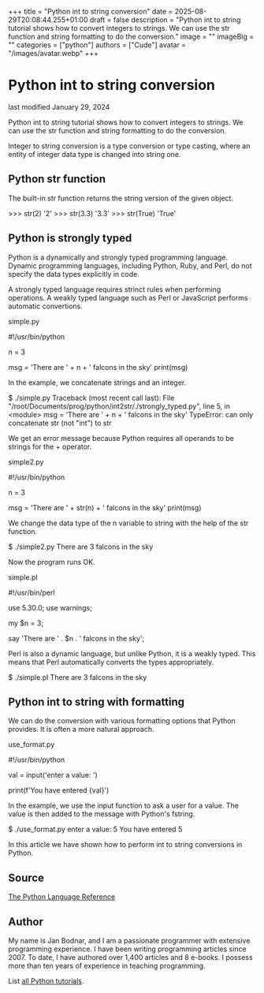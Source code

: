 +++
title = "Python int to string conversion"
date = 2025-08-29T20:08:44.255+01:00
draft = false
description = "Python int to string tutorial shows how to convert integers to strings. We can use the str function and string formatting to do the conversion."
image = ""
imageBig = ""
categories = ["python"]
authors = ["Cude"]
avatar = "/images/avatar.webp"
+++

# Python int to string conversion

last modified January 29, 2024

Python int to string tutorial shows how to convert integers to strings. We can
use the str function and string formatting to do the conversion.

Integer to string conversion is a type conversion or type casting,
where an entity of integer data type is changed into string one.

## Python str function

The built-in str function returns the string version of the given
object.

&gt;&gt;&gt; str(2)
'2'
&gt;&gt;&gt; str(3.3)
'3.3'
&gt;&gt;&gt; str(True)
'True'

## Python is strongly typed

Python is a dynamically and strongly typed programming language. Dynamic 
programming languages, including Python, Ruby, and Perl, do not specify the 
data types explicitly in code.

A strongly typed language requires strinct rules when performing operations. A
weakly typed language such as Perl or JavaScript performs automatic convertions.

simple.py
  

#!/usr/bin/python

n = 3

msg = 'There are ' + n + ' falcons in the sky'
print(msg) 

In the example, we concatenate strings and an integer.

$ ./simple.py 
Traceback (most recent call last):
  File "/root/Documents/prog/python/int2str/./strongly_typed.py", line 5, in &lt;module&gt;
    msg = 'There are ' + n + ' falcons in the sky'
  TypeError: can only concatenate str (not "int") to str

We get an error message because Python requires all operands to be strings for 
the + operator.

simple2.py
  

#!/usr/bin/python

n = 3

msg = 'There are ' + str(n) + ' falcons in the sky'
print(msg) 

We change the data type of the n variable to string with the 
help of the str function.

$ ./simple2.py 
There are 3 falcons in the sky

Now the program runs OK.

simple.pl
  

#!/usr/bin/perl

use 5.30.0;
use warnings;

my $n = 3;

say 'There are ' . $n . ' falcons in the sky';

Perl is also a dynamic language, but unlike Python, it is a weakly typed.
This means that Perl automatically converts the types appropriately.

$ ./simple.pl 
There are 3 falcons in the sky

## Python int to string with formatting

We can do the conversion with various formatting options that Python provides.
It is often a more natural approach.

use_format.py
  

#!/usr/bin/python

val = input('enter a value: ')

print(f'You have entered {val}')

In the example, we use the input function to ask a user for a 
value. The value is then added to the message with Python's fstring.

$ ./use_format.py 
enter a value: 5
You have entered 5

In this article we have shown how to perform int to string conversions in
Python.

## Source

[The Python Language Reference](https://docs.python.org/3/reference/index.html)

## Author

My name is Jan Bodnar, and I am a passionate programmer with extensive
programming experience. I have been writing programming articles since 2007.
To date, I have authored over 1,400 articles and 8 e-books. I possess more
than ten years of experience in teaching programming.

List [all Python tutorials](/python/).